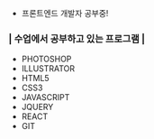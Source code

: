 * 프론트엔드 개발자 공부중!

### | 수업에서 공부하고 있는 프로그램 |
* PHOTOSHOP
* ILLUSTRATOR
* HTML5
* CSS3
* JAVASCRIPT
* JQUERY
* REACT
* GIT
